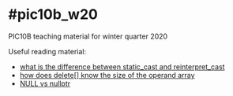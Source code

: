 # #pic10b_w20
PIC10B teaching material for winter quarter 2020

Useful reading material:
* [what is the difference between static_cast and reinterpret_cast](https://stackoverflow.com/questions/6855686/what-is-the-difference-between-static-cast-and-reinterpret-cast#6855742)
* [how does delete[] know the size of the operand array](https://stackoverflow.com/questions/197675/how-does-delete-know-the-size-of-the-operand-array)
* [NULL vs nullptr](http://www.open-std.org/jtc1/sc22/wg21/docs/papers/2007/n2431.pdf)
